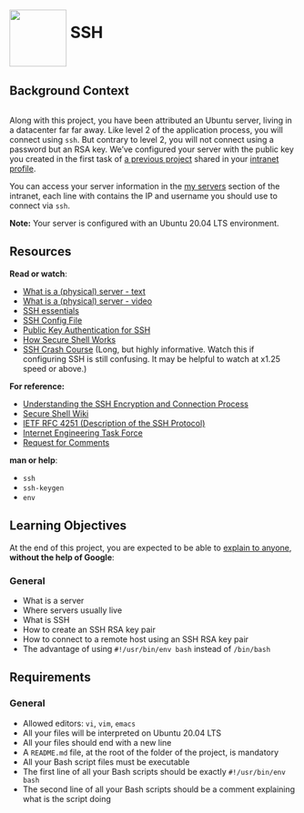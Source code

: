 # <a href="url"><img src="https://user-images.githubusercontent.com/90220978/163839765-09dd95f9-cf09-42c0-949c-11828804db7e.jpg" align="middle" width="100" height="100"></a> SSH

<div class="well clean" id="project-description">
  <h2>Background Context</h2>

<p><img src="https://s3.amazonaws.com/intranet-projects-files/holbertonschool-sysadmin_devops/244/zPVRKhPsUP5lK.gif" alt="" style=""></p>

<p>Along with this project, you have been attributed an Ubuntu server, living in a datacenter far far away.  Like level 2 of the application process, you will connect using <code>ssh</code>. But contrary to level 2, you will not connect using a password but an RSA key. We’ve configured your server with the public key you created in the first task of <a href="/rltoken/LZ_8pMANOAmpn5-tiwqiJQ" title="a previous project" target="_blank">a previous project</a> shared in your <a href="/rltoken/l4Ao4ESbI_hMB6s4mjBKRw" title="intranet profile" target="_blank">intranet profile</a>.</p>

<p>You can access your server information in the <a href="/rltoken/owYhGMuyPTY4OyvSGJljGQ" title="my servers" target="_blank">my servers</a> section of the intranet, each line with contains the IP and username you should use to connect via <code>ssh</code>.</p>

<p><strong>Note:</strong> Your server is configured with an Ubuntu 20.04 LTS environment. </p>

<h2>Resources</h2>

<p><strong>Read or watch</strong>:</p>

<ul>
<li><a href="https://en.wikipedia.org/wiki/Server_%28computing%29#Hardware_requirement" title="What is a (physical) server - text" target="_blank">What is a (physical) server - text</a> </li>
<li><a href="https://www.youtube.com/watch?v=B1ANfsDyjeA" title="What is a (physical) server - video" target="_blank">What is a (physical) server - video</a> </li>
<li><a href="https://www.digitalocean.com/community/tutorials/ssh-essentials-working-with-ssh-servers-clients-and-keys" title="SSH essentials" target="_blank">SSH essentials</a> </li>
<li><a href="https://www.ssh.com/academy/ssh/config" title="SSH Config File" target="_blank">SSH Config File</a></li>
<li><a href="https://www.ssh.com/academy/ssh/public-key-authentication" title="Public Key Authentication for SSH" target="_blank">Public Key Authentication for SSH</a></li>
<li><a href="https://www.youtube.com/watch?v=ORcvSkgdA58" title="How Secure Shell Works" target="_blank">How Secure Shell Works</a></li>
<li><a href="https://www.youtube.com/watch?v=hQWRp-FdTpc" title="SSH Crash Course" target="_blank">SSH Crash Course</a> (Long, but highly informative. Watch this if configuring SSH is still confusing. It may be helpful to watch at x1.25 speed or above.)</li>
</ul>

<p><strong>For reference:</strong></p>

<ul>
<li> <a href="https://www.digitalocean.com/community/tutorials/understanding-the-ssh-encryption-and-connection-process" title="Understanding the SSH Encryption and Connection Process" target="_blank">Understanding the SSH Encryption and Connection Process</a></li>
<li><a href="/https://en.wikipedia.org/wiki/Secure_Shell" title="Secure Shell Wiki" target="_blank">Secure Shell Wiki</a></li>
<li><a href="https://www.ietf.org/rfc/rfc4251.txt" title="IETF RFC 4251 (Description of the SSH Protocol)" target="_blank">IETF RFC 4251 (Description of the SSH Protocol)</a></li>
<li><a href="https://en.wikipedia.org/wiki/Internet_Engineering_Task_Force" title="Internet Engineering Task Force" target="_blank">Internet Engineering Task Force</a></li>
<li><a href="https://en.wikipedia.org/wiki/Request_for_Comments" title="Request for Comments" target="_blank">Request for Comments</a></li>
</ul>

<p><strong>man or help</strong>:</p>

<ul>
<li><code>ssh</code></li>
<li><code>ssh-keygen</code></li>
<li><code>env</code></li>
</ul>

<h2>Learning Objectives</h2>

<p>At the end of this project, you are expected to be able to <a href="/rltoken/kSsEz3TOFnxP9C6paL8FfQ" title="explain to anyone" target="_blank">explain to anyone</a>, <strong>without the help of Google</strong>:</p>

<h3>General</h3>

<ul>
<li>What is a server</li>
<li>Where servers usually live</li>
<li>What is SSH</li>
<li>How to create an SSH RSA key pair</li>
<li>How to connect to a remote host using an SSH RSA key pair</li>
<li>The advantage of using  <code>#!/usr/bin/env bash</code> instead of <code>/bin/bash</code> </li>
</ul>

<h2>Requirements</h2>

<h3>General</h3>

<ul>
<li>Allowed editors: <code>vi</code>, <code>vim</code>, <code>emacs</code></li>
<li>All your files will be interpreted on Ubuntu 20.04 LTS</li>
<li>All your files should end with a new line</li>
<li>A <code>README.md</code> file, at the root of the folder of the project, is mandatory</li>
<li>All your Bash script files must be executable</li>
<li>The first line of all your Bash scripts should be exactly <code>#!/usr/bin/env bash</code></li>
<li>The second line of all your Bash scripts should be a comment explaining what is the script doing</li>
</ul>

</div>
